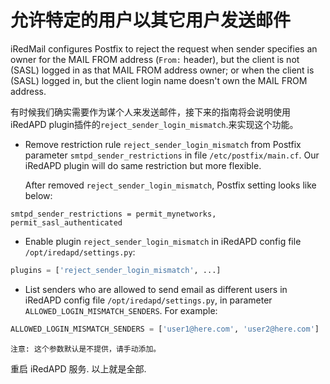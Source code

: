# 允许特定的用户以其它用户发送邮件

iRedMail configures Postfix to reject the request when sender specifies an
owner for the MAIL FROM address (`From:` header), but the client is not (SASL)
logged in as that MAIL FROM address owner; or when the client is (SASL) logged
in, but the client login name doesn't own the MAIL FROM address.

有时候我们确实需要作为谋个人来发送邮件，接下来的指南将会说明使用iRedAPD plugin插件的`reject_sender_login_mismatch`.来实现这个功能。

* Remove restriction rule `reject_sender_login_mismatch` from Postfix
  parameter `smtpd_sender_restrictions` in file `/etc/postfix/main.cf`. Our iRedAPD
  plugin will do same restriction but more flexible.

    After removed `reject_sender_login_mismatch`, Postfix setting looks like
    below:

```
smtpd_sender_restrictions = permit_mynetworks, permit_sasl_authenticated
```

* Enable plugin `reject_sender_login_mismatch` in iRedAPD config file
  `/opt/iredapd/settings.py`:

```python
plugins = ['reject_sender_login_mismatch', ...]
```

* List senders who are allowed to send email as different users in iRedAPD
  config file `/opt/iredapd/settings.py`, in parameter
  `ALLOWED_LOGIN_MISMATCH_SENDERS`. For example:

```python
ALLOWED_LOGIN_MISMATCH_SENDERS = ['user1@here.com', 'user2@here.com']
```

    注意: 这个参数默认是不提供，请手动添加。


重启 iRedAPD 服务. 以上就是全部.
